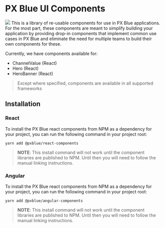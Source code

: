 # PX Blue UI Components
[![](https://img.shields.io/circleci/project/github/pxblue/component-library/master.svg?style=flat)](https://circleci.com/gh/pxblue/component-library/tree/master)
This is a library of re-usable components for use in PX Blue applications. For the most part, these components are meant to simplify building your application by providing drop-in components that implement common use cases in PX Blue and eliminate the need for multiple teams to build their own components for these.

Currently, we have components available for:
* ChannelValue (React)
* Hero (React)
* HeroBanner (React)

> Except where specified, components are available in all supported frameworks

## Installation
### React
To install the PX Blue react components from NPM as a dependency for your project, you can run the following command in your project root:
```
yarn add @pxblue/react-components
```
> **NOTE**: This install command will not work until the component libraries are published to NPM. Until then you will need to follow the manual linking instructions.

### Angular
To install the PX Blue react components from NPM as a dependency for your project, you can run the following command in your project root:
```
yarn add @pxblue/angular-components
```
> **NOTE**: This install command will not work until the component libraries are published to NPM. Until then you will need to follow the manual linking instructions.
